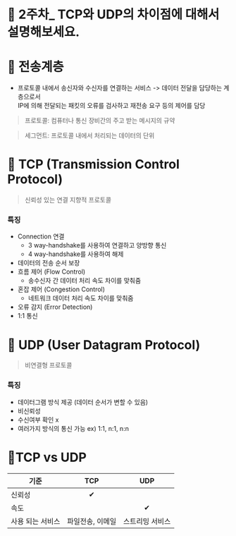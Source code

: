 # 🎯 2주차\_ TCP와 UDP의 차이점에 대해서 설명해보세요.

# 📝 전송계층

- 프로토콜 내에서 송신자와 수신자를 연결하는 서비스 -> 데이터 전달을 담당하는 계층으로서 <br>IP에 의해 전달되는 패킷의 오류를 검사하고 재전송 요구 등의 제어를 담당

> 프로토콜: 컴퓨터나 통신 장비간의 주고 받는 메시지의 규약

> 세그먼트: 프로토콜 내에서 처리되는 데이터의 단위

# 📝 TCP (Transmission Control Protocol)

> 신뢰성 있는 연결 지향적 프로토콜

### 특징

- Connection 연결
  - 3 way-handshake를 사용하여 연결하고 양방향 통신
  - 4 way-handshake를 사용하여 해제
- 데이터의 전송 순서 보장
- 흐름 제어 (Flow Control)
  - 송수신자 간 데이터 처리 속도 차이를 맞춰줌
- 혼잡 제어 (Congestion Control)
  - 네트워크 데이터 처리 속도 차이를 맞춰줌
- 오류 감지 (Error Detection)
- 1:1 통신

# 📝 UDP (User Datagram Protocol)

> 비연결형 프로토콜

### 특징

- 데이터그램 방식 제공 (데이터 순서가 변할 수 있음)
- 비신뢰성
- 수신여부 확인 x
- 여러가지 방식의 통신 가능 ex) 1:1, n:1, n:n

# 📝TCP vs UDP

| 기준             |       TCP        |       UDP       |
| ---------------- | :--------------: | :-------------: |
| 신뢰성           |        ✔        |                 |
| 속도             |                  |       ✔        |
| 사용 되는 서비스 | 파일전송, 이메일 | 스트리밍 서비스 |
